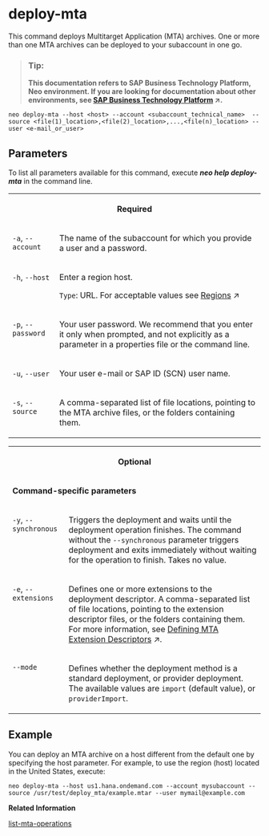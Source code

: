 <!-- loio1e12331df5e144c7b2cfa9f5db85d065 -->

# deploy-mta

This command deploys Multitarget Application \(MTA\) archives. One or more than one MTA archives can be deployed to your subaccount in one go.



> ### Tip:  
> **This documentation refers to SAP Business Technology Platform, Neo environment. If you are looking for documentation about other environments, see [SAP Business Technology Platform](https://help.sap.com/viewer/65de2977205c403bbc107264b8eccf4b/Cloud/en-US/6a2c1ab5a31b4ed9a2ce17a5329e1dd8.html "SAP Business Technology Platform (SAP BTP) is an integrated offering comprised of four technology portfolios: database and data management, application development and integration, analytics, and intelligent technologies. The platform offers users the ability to turn data into business value, compose end-to-end business processes, and build and extend SAP applications quickly.") :arrow_upper_right:.**



```
neo deploy-mta --host <host> --account <subaccount_technical_name>  --source <file(1)_location>,<file(2)_location>,...,<file(n)_location> --user <e-mail_or_user>			
```



<a name="loio1e12331df5e144c7b2cfa9f5db85d065__section_N10015_N10012_N10001"/>

## Parameters



To list all parameters available for this command, execute ***neo help deploy-mta*** in the command line.


<table>
<tr>
<th valign="top" colspan="2">

Required



</th>
</tr>
<tr>
<td valign="top">

 `-a`, `--account` 



</td>
<td valign="top">

The name of the subaccount for which you provide a user and a password.



</td>
</tr>
<tr>
<td valign="top">

 `-h`, `--host` 



</td>
<td valign="top">

Enter a region host.

`Type`: URL. For acceptable values see [Regions](https://help.sap.com/viewer/65de2977205c403bbc107264b8eccf4b/Cloud/en-US/350356d1dc314d3199dca15bd2ab9b0e.html "You can deploy applications in different regions. Each region represents a geographical location (for example, Europe, US East) where applications, data, or services are hosted.") :arrow_upper_right:



</td>
</tr>
<tr>
<td valign="top">

 `-p`, `--password` 



</td>
<td valign="top">

Your user password. We recommend that you enter it only when prompted, and not explicitly as a parameter in a properties file or the command line.



</td>
</tr>
<tr>
<td valign="top">

 `-u`, `--user` 



</td>
<td valign="top">

Your user e-mail or SAP ID \(SCN\) user name.



</td>
</tr>
<tr>
<td valign="top">

 `-s`, `--source` 



</td>
<td valign="top">

A comma-separated list of file locations, pointing to the MTA archive files, or the folders containing them.



</td>
</tr>
</table>


<table>
<tr>
<th valign="top" colspan="2">

Optional



</th>
</tr>
<tr>
<td valign="top" colspan="2">

**Command-specific parameters**



</td>
</tr>
<tr>
<td valign="top">

 `-y`, `--synchronous` 



</td>
<td valign="top">

Triggers the deployment and waits until the deployment operation finishes. The command without the `--synchronous` parameter triggers deployment and exits immediately without waiting for the operation to finish. Takes no value.



</td>
</tr>
<tr>
<td valign="top">

 `-e`, `--extensions` 



</td>
<td valign="top">

Defines one or more extensions to the deployment descriptor. A comma-separated list of file locations, pointing to the extension descriptor files, or the folders containing them. For more information, see [Defining MTA Extension Descriptors](https://help.sap.com/viewer/65de2977205c403bbc107264b8eccf4b/Cloud/en-US/50df803465324d36851c79fd07e8972c.html "") :arrow_upper_right:.



</td>
</tr>
<tr>
<td valign="top">

 `--mode` 



</td>
<td valign="top">

Defines whether the deployment method is a standard deployment, or provider deployment. The available values are `import` \(default value\), or `providerImport`.



</td>
</tr>
</table>



<a name="loio1e12331df5e144c7b2cfa9f5db85d065__section_N1014A_N10012_N10001"/>

## Example

You can deploy an MTA archive on a host different from the default one by specifying the host parameter. For example, to use the region \(host\) located in the United States, execute:

```
neo deploy-mta --host us1.hana.ondemand.com --account mysubaccount --source /usr/test/deploy_mta/example.mtar --user mymail@example.com
```

**Related Information**  


[list-mta-operations](list-mta-operations-8029e1a.md "This command shows the MTA operation status with a given ID.")



